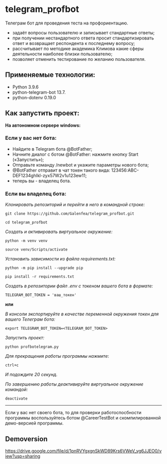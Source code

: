 # telegram_profbot

Телеграм бот для проведения теста на профориентацию.
- задаёт вопросы пользователю и записывает стандартные ответы;
- при получении нестандартного ответа просит стандартизировать ответ и возвращает респондента к последнему вопросу;
- рассчитывает по методике академика Климова какие сферы деятельности наиболее близки пользователю;
- позволяет отменить тестирование по желанию пользователя.

## Применяемые технологии:

- Python 3.9.6
- python-telegram-bot 13.7.
- python-dotenv 0.19.0

## Как запустить проект:

__На автономном сервере windows:__

### Если у вас нет бота:
- Найдите в Telegram бота @BotFather;
- Начните диалог с ботом @BotFather: нажмите кнопку Start («Запустить»);
- Отправьте команду /newbot и укажите параметры нового бота;
- @BotFather отправит в чат токен такого вида: 123456:ABC-DEF1234ghIkl-zyx57W2v1u123ew11;
- теперь вы - владелец бота.

### Если вы владелец бота:

_Клонировать репозиторий и перейти в него в командной строке:_
```
git clone https://github.com/Galenfea/telegram_profbot.git
```
```
cd telegram_profbot
```

_Cоздать и активировать виртуальное окружение:_
```
python -m venv venv
```
```
source venv/Scripts/activate
```

_Установить зависимости из файла requirements.txt:_
```
python -m pip install --upgrade pip
```
```
pip install -r requirements.txt
```

_Создать в репозитории файл .env с токеном вашего бота в формате:_
```
TELEGRAM_BOT_TOKEN = 'ваш_токен'
```
__или__

_В консоли экспортируйте в качестве переменной окружения токен для вашего Телеграм бота:_
```
export TELEGRAM_BOT_TOKEN=<TELEGRAM_BOT_TOKEN>
```

_Запустить проект:_
```
python profbotelegram.py
```

_Для прекращения работы программы нажмите_:
```
ctrl+c
```
_И подождите 20 секунд._

_По завершению работы деактивируйте виртуальное окружение командой:_
```
deactivate
```

----
Если у вас нет своего бота, то для проверки работоспосбности программы воспользуйтесь ботом @CareerTestBot и скомпилированной демо-версией программы.

## Demoversion
https://drive.google.com/file/d/1pnRVYgxgnSkWD89Krs6VWeV_vg6JJEO0/view?usp=sharing
